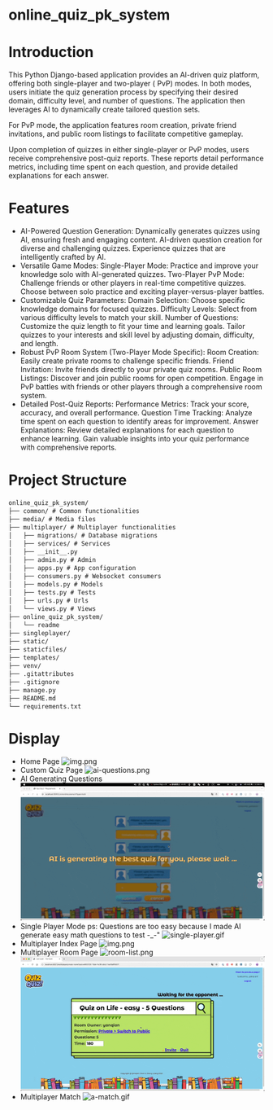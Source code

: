 # online_quiz_pk_system

# Introduction

This Python Django-based application provides an AI-driven quiz platform, offering both single-player and two-player (
PvP) modes. In both modes, users initiate the quiz generation process by specifying their desired domain, difficulty
level, and number of questions. The application then leverages AI to dynamically create tailored question sets.

For PvP mode, the application features room creation, private friend invitations, and public room listings to facilitate
competitive gameplay.

Upon completion of quizzes in either single-player or PvP modes, users receive comprehensive post-quiz reports. These
reports detail performance metrics, including time spent on each question, and provide detailed explanations for each
answer.

# Features
- AI-Powered Question Generation:
Dynamically generates quizzes using AI, ensuring fresh and engaging content.
AI-driven question creation for diverse and challenging quizzes.
Experience quizzes that are intelligently crafted by AI.
- Versatile Game Modes:
Single-Player Mode: Practice and improve your knowledge solo with AI-generated quizzes.
Two-Player PvP Mode: Challenge friends or other players in real-time competitive quizzes.
Choose between solo practice and exciting player-versus-player battles.
- Customizable Quiz Parameters:
Domain Selection: Choose specific knowledge domains for focused quizzes.
Difficulty Levels: Select from various difficulty levels to match your skill.
Number of Questions: Customize the quiz length to fit your time and learning goals.
Tailor quizzes to your interests and skill level by adjusting domain, difficulty, and length.
- Robust PvP Room System (Two-Player Mode Specific):
Room Creation: Easily create private rooms to challenge specific friends.
Friend Invitation: Invite friends directly to your private quiz rooms.
Public Room Listings: Discover and join public rooms for open competition.
Engage in PvP battles with friends or other players through a comprehensive room system.
- Detailed Post-Quiz Reports:
Performance Metrics: Track your score, accuracy, and overall performance.
Question Time Tracking: Analyze time spent on each question to identify areas for improvement.
Answer Explanations: Review detailed explanations for each question to enhance learning.
Gain valuable insights into your quiz performance with comprehensive reports.

# Project Structure
``` 
online_quiz_pk_system/
├── common/ # Common functionalities
├── media/ # Media files
├── multiplayer/ # Multiplayer functionalities
│   ├── migrations/ # Database migrations
│   ├── services/ # Services
│   ├── __init__.py  
│   ├── admin.py # Admin
│   ├── apps.py # App configuration
│   ├── consumers.py # Websocket consumers
│   ├── models.py # Models
│   ├── tests.py # Tests
│   ├── urls.py # Urls
│   └── views.py # Views
├── online_quiz_pk_system/
│   └── readme
├── singleplayer/
├── static/
├── staticfiles/
├── templates/
├── venv/
├── .gitattributes
├── .gitignore
├── manage.py
├── README.md
└── requirements.txt
```

# Display
- Home Page
![img.png](readme/index.png)
- Custom Quiz Page
![ai-questions.png](readme/ai-questions.png)
- AI Generating Questions
![AI-generating.gif](readme/AI-generating.gif)
- Single Player Mode
ps: Questions are too easy because I made AI generate easy math questions to test -_-"
![single-player.gif](readme/single.gif)
- Multiplayer Index Page
![img.png](readme/multiplayer-index.png)
- Multiplayer Room Page
![room-list.png](readme/room-list.png)
![room.gif](readme/room.gif)
- Multiplayer Match
![a-match.gif](readme/a-match.gif)
